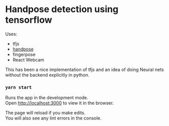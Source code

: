 # Handpose detection using tensorflow

Uses:
 - tfjs
 - [handpose](https://github.com/tensorflow/tfjs-models/tree/master/handpose)
 - fingerpose
 - React Webcam

This has been a nice implementation of tfjs and an idea of doing Neural nets without the backend explicitly in python.

### `yarn start`

Runs the app in the development mode.\
Open [http://localhost:3000](http://localhost:3000) to view it in the browser.

The page will reload if you make edits.\
You will also see any lint errors in the console.
